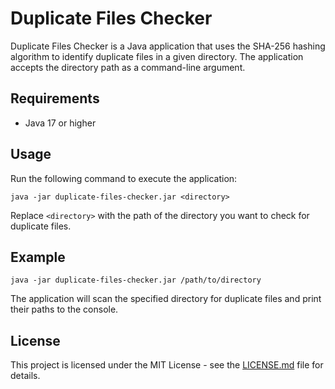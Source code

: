 # Duplicate Files Checker

Duplicate Files Checker is a Java application that uses the SHA-256 hashing algorithm to identify duplicate files in a given directory. The application accepts the directory path as a command-line argument.

## Requirements

- Java 17 or higher

## Usage

Run the following command to execute the application:

```
java -jar duplicate-files-checker.jar <directory>
```

Replace `<directory>` with the path of the directory you want to check for duplicate files.

## Example
```
java -jar duplicate-files-checker.jar /path/to/directory
```

The application will scan the specified directory for duplicate files and print their paths to the console.

## License

This project is licensed under the MIT License - see the [LICENSE.md](LICENSE.md) file for details.
